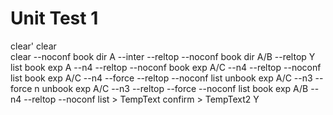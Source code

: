 # Unit Test 1
clear'
clear\
clear --noconf
book dir A --inter --reltop --noconf
book dir A/B --reltop
Y
list
book exp A --n4 --reltop --noconf
book exp A/C --n4 --reltop --noconf
list
book exp A/C --n4 --force --reltop --noconf
list
unbook exp A/C --n3 --force
n
unbook exp A/C --n3 --reltop --force --noconf
list
book exp A/B --n4 --reltop --noconf
list > TempText
confirm > TempText2
Y